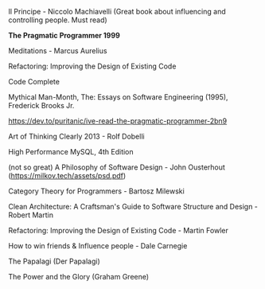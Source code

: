 Il Principe -  Niccolo Machiavelli (Great book about influencing and controlling people. Must read)

**The Pragmatic Programmer 1999**

Meditations - Marcus Aurelius

Refactoring: Improving the Design of Existing Code

Code Complete

Mythical Man-Month, The: Essays on Software Engineering (1995),  Frederick Brooks Jr.

https://dev.to/puritanic/ive-read-the-pragmatic-programmer-2bn9

Art of Thinking Clearly 2013 - Rolf Dobelli

High Performance MySQL, 4th Edition

(not so great) A Philosophy of Software Design - John Ousterhout (https://milkov.tech/assets/psd.pdf)

Category Theory for Programmers - Bartosz Milewski

Clean Architecture: A Craftsman's Guide to Software Structure and Design - Robert Martin

Refactoring: Improving the Design of Existing Code - Martin Fowler

How to win friends & Influence people - Dale Carnegie

The Papalagi (Der Papalagi)

The Power and the Glory (Graham Greene)

